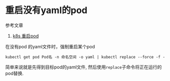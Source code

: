 # 重启没有yaml的pod

参考文章

1. [k8s 重启pod](https://www.jianshu.com/p/baa6b11062de)

在没有pod 的yaml文件时，强制重启某个pod

```
kubectl get pod Pod名 -n 命名空间 -o yaml | kubectl replace --force -f -
```

简单来说就是先得到目标pod的yaml文件, 然后使用`replace`子命令将正在运行的pod替换.
